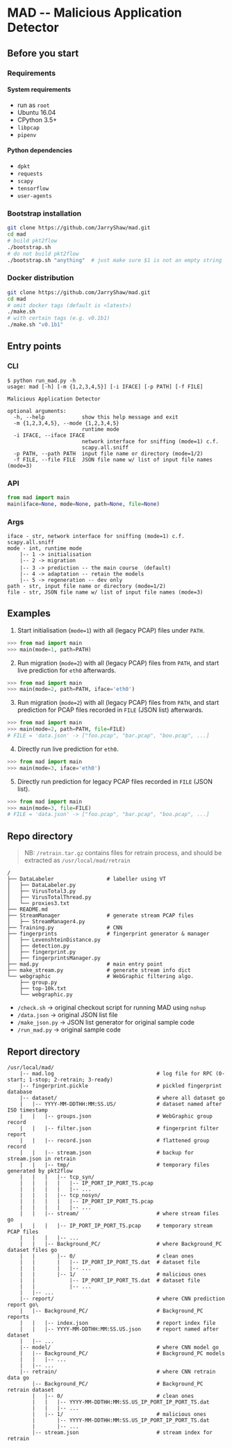 # MAD -- Malicious Application Detector

## Before you start

### Requirements

#### System requirements

- run as `root`
- Ubuntu 16.04
- CPython 3.5+
- `libpcap`
- `pipenv`

#### Python dependencies

- `dpkt`
- `requests`
- `scapy`
- `tensorflow`
- `user-agents`

### Bootstrap installation

```bash
git clone https://github.com/JarryShaw/mad.git
cd mad
# build pkt2flow
./bootstrap.sh
# do not build pkt2flow
./bootstrap.sh "anything"  # just make sure $1 is not an empty string
```

### Docker distribution

```bash
git clone https://github.com/JarryShaw/mad.git
cd mad
# omit docker tags (default is <latest>)
./make.sh
# with certain tags (e.g. v0.1b1)
./make.sh "v0.1b1"
```

## Entry points

### CLI

```
$ python run_mad.py -h
usage: mad [-h] [-m {1,2,3,4,5}] [-i IFACE] [-p PATH] [-f FILE]

Malicious Application Detector

optional arguments:
  -h, --help            show this help message and exit
  -m {1,2,3,4,5}, --mode {1,2,3,4,5}
                        runtime mode
  -i IFACE, --iface IFACE
                        network interface for sniffing (mode=1) c.f.
                        scapy.all.sniff
  -p PATH, --path PATH  input file name or directory (mode=1/2)
  -f FILE, --file FILE  JSON file name w/ list of input file names (mode=3)
```

### API

```python
from mad import main
main(iface=None, mode=None, path=None, file=None)
```

### Args

    iface - str, network interface for sniffing (mode=1) c.f. scapy.all.sniff
    mode - int, runtime mode
        |-- 1 -> initialisation
        |-- 2 -> migration
        |-- 3 -> prediction -- the main course （default)
        |-- 4 -> adaptation -- retain the models
        |-- 5 -> regeneration -- dev only
    path - str, input file name or directory (mode=1/2)
    file - str, JSON file name w/ list of input file names (mode=3)

## Examples

1. Start initialisation (`mode=1`) with all (legacy PCAP) files under `PATH`.

````python
>>> from mad import main
>>> main(mode=1, path=PATH)
````

2. Run migration (`mode=2`) with all (legacy PCAP) files from `PATH`, and start live prediction for `eth0` afterwards.

```python
>>> from mad import main
>>> main(mode=2, path=PATH, iface='eth0')
```

3. Run migration (`mode=2`) with all (legacy PCAP) files from `PATH`, and start prediction for PCAP files recorded in `FILE` (JSON list) afterwards.

```python
>>> from mad import main
>>> main(mode=2, path=PATH, file=FILE)
# FILE = 'data.json' -> ["foo.pcap", "bar.pcap", "boo.pcap", ...]
```

4. Directly run live prediction for `eth0`.

```python
>>> from mad import main
>>> main(mode=3, iface='eth0')
```

5. Directly run prediction for legacy PCAP files recorded in `FILE` (JSON list).

```python
>>> from mad import main
>>> main(mode=3, file=FILE)
# FILE = 'data.json' -> ["foo.pcap", "bar.pcap", "boo.pcap", ...]
```

## Repo directory

 > NB: `/retrain.tar.gz` contains files for retrain process, and should be extracted as `/usr/local/mad/retrain`

    /
    ├── DataLabeler                 # labeller using VT
    │   ├── DataLabeler.py
    │   ├── VirusTotal3.py
    │   ├── VirusTotalThread.py
    │   └── proxies3.txt
    ├── README.md
    ├── StreamManager               # generate stream PCAP files
    │   ├── StreamManager4.py
    ├── Training.py                 # CNN
    ├── fingerprints                # fingerprint generator & manager
    │   ├── LevenshteinDistance.py
    │   ├── detection.py
    │   ├── fingerprint.py
    │   ├── fingerprintsManager.py
    ├── mad.py                      # main entry point
    ├── make_stream.py              # generate stream info dict
    └── webgraphic                  # WebGraphic filtering algo.
        ├── group.py
        ├── top-10k.txt
        └── webgraphic.py

- `/check.sh` -> original checkout script for running MAD using `nohup`
- `/data.json` -> original JSON list file
- `/make_json.py` -> JSON list generator for original sample code
- `/run_mad.py` -> original sample code

## Report directory

    /usr/local/mad/
        |-- mad.log                                 # log file for RPC (0-start; 1-stop; 2-retrain; 3-ready)
        |-- fingerprint.pickle                      # pickled fingerprint database
        |-- dataset/                                # where all dataset go
        |   |-- YYYY-MM-DDTHH:MM:SS.US/             # dataset named after ISO timestamp
        |   |   |-- groups.json                     # WebGraphic group record
        |   |   |-- filter.json                     # fingerprint filter report
        |   |   |-- record.json                     # flattened group record
        |   |   |-- stream.json                     # backup for stream.json in retrain
        |   |   |-- tmp/                            # temporary files generated by pkt2flow
        |   |   |   |-- tcp_syn/
        |   |   |   |   |-- IP_PORT_IP_PORT_TS.pcap
        |   |   |   |   |-- ...
        |   |   |   |-- tcp_nosyn/
        |   |   |   |   |-- IP_PORT_IP_PORT_TS.pcap
        |   |   |   |   |-- ...
        |   |   |-- stream/                         # where stream files go
        |   |   |   |-- IP_PORT_IP_PORT_TS.pcap     # temporary stream PCAP files
        |   |   |   |-- ...
        |   |   |-- Background_PC/                  # where Background_PC dataset files go
        |   |       |-- 0/                          # clean ones
        |   |       |   |-- IP_PORT_IP_PORT_TS.dat  # dataset file
        |   |       |   |-- ...
        |   |       |-- 1/                          # malicious ones
        |   |           |-- IP_PORT_IP_PORT_TS.dat  # dataset file
        |   |           |-- ...
        |   |-- ...
        |-- report/                                 # where CNN prediction report go\
        |   |-- Background_PC/                      # Background_PC reports
        |   |   |-- index.json                      # report index file
        |   |   |-- YYYY-MM-DDTHH:MM:SS.US.json     # report named after dataset
        |   |-- ...
        |-- model/                                  # where CNN model go
        |   |-- Background_PC/                      # Background_PC models
        |   |   |-- ...
        |   |-- ...
        |-- retrain/                                # where CNN retrain data go
            |-- Background_PC/                      # Background_PC retrain dataset
            |   |-- 0/                              # clean ones
            |   |   |-- YYYY-MM-DDTHH:MM:SS.US_IP_PORT_IP_PORT_TS.dat
            |   |   |-- ...
            |   |-- 1/                              # malicious ones
            |       |-- YYYY-MM-DDTHH:MM:SS.US_IP_PORT_IP_PORT_TS.dat
            |       |-- ...
            |-- stream.json                         # stream index for retrain

